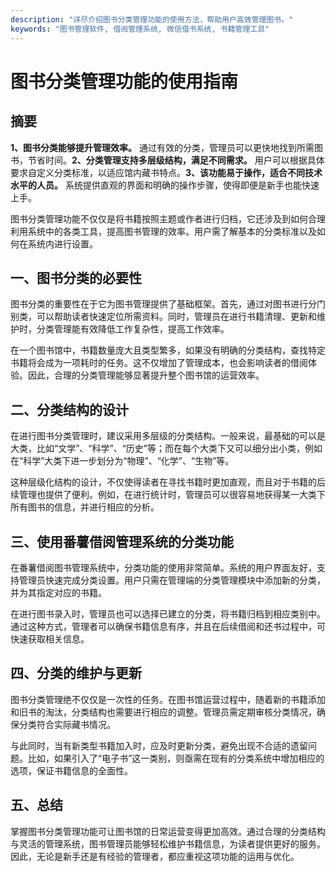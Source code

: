 ```yaml
---
description: "详尽介绍图书分类管理功能的使用方法，帮助用户高效管理图书。"
keywords: "图书管理软件, 借阅管理系统, 微信借书系统, 书籍管理工具"
---
```

# 图书分类管理功能的使用指南

## 摘要

**1、图书分类能够提升管理效率。** 通过有效的分类，管理员可以更快地找到所需图书，节省时间。**2、分类管理支持多层级结构，满足不同需求。** 用户可以根据具体要求自定义分类标准，以适应馆内藏书特点。**3、该功能易于操作，适合不同技术水平的人员。** 系统提供直观的界面和明确的操作步骤，使得即便是新手也能快速上手。

图书分类管理功能不仅仅是将书籍按照主题或作者进行归档，它还涉及到如何合理利用系统中的各类工具，提高图书管理的效率。用户需了解基本的分类标准以及如何在系统内进行设置。

## 一、图书分类的必要性

图书分类的重要性在于它为图书管理提供了基础框架。首先，通过对图书进行分门别类，可以帮助读者快速定位所需资料。同时，管理员在进行书籍清理、更新和维护时，分类管理能有效降低工作复杂性，提高工作效率。

在一个图书馆中，书籍数量庞大且类型繁多，如果没有明确的分类结构，查找特定书籍将会成为一项耗时的任务。这不仅增加了管理成本，也会影响读者的借阅体验。因此，合理的分类管理能够显著提升整个图书馆的运营效率。

## 二、分类结构的设计

在进行图书分类管理时，建议采用多层级的分类结构。一般来说，最基础的可以是大类，比如“文学”、“科学”、“历史”等；而在每个大类下又可以细分出小类，例如在“科学”大类下进一步划分为“物理”、“化学”、“生物”等。

这种层级化结构的设计，不仅使得读者在寻找书籍时更加直观，而且对于书籍的后续管理也提供了便利。例如，在进行统计时，管理员可以很容易地获得某一大类下所有图书的信息，并进行相应的分析。

## 三、使用番薯借阅管理系统的分类功能

在番薯借阅图书管理系统中，分类功能的使用非常简单。系统的用户界面友好，支持管理员快速完成分类设置。用户只需在管理端的分类管理模块中添加新的分类，并为其指定对应的书籍。

在进行图书录入时，管理员也可以选择已建立的分类，将书籍归档到相应类别中。通过这种方式，管理者可以确保书籍信息有序，并且在后续借阅和还书过程中，可快速获取相关信息。

## 四、分类的维护与更新

图书分类管理绝不仅仅是一次性的任务。在图书馆运营过程中，随着新的书籍添加和旧书的淘汰，分类结构也需要进行相应的调整。管理员需定期审核分类情况，确保分类符合实际藏书情况。

与此同时，当有新类型书籍加入时，应及时更新分类，避免出现不合适的遗留问题。比如，如果引入了“电子书”这一类别，则亟需在现有的分类系统中增加相应的选项，保证书籍信息的全面性。

## 五、总结

掌握图书分类管理功能可让图书馆的日常运营变得更加高效。通过合理的分类结构与灵活的管理系统，图书管理员能够轻松维护书籍信息，为读者提供更好的服务。因此，无论是新手还是有经验的管理者，都应重视这项功能的运用与优化。
